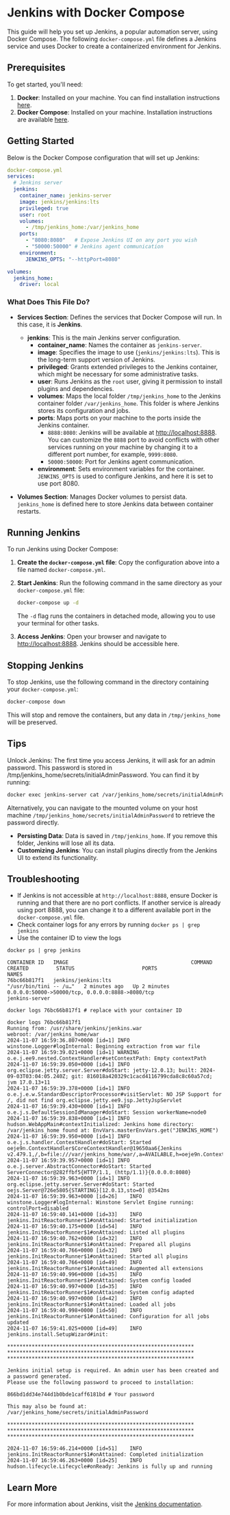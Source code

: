 # Jenkins with Docker Compose

This guide will help you set up Jenkins, a popular automation server, using Docker Compose. The following `docker-compose.yml` file defines a Jenkins service and uses Docker to create a containerized environment for Jenkins.

## Prerequisites

To get started, you'll need:

1. **Docker**: Installed on your machine. You can find installation instructions [here](https://docs.docker.com/get-docker/).
2. **Docker Compose**: Installed on your machine. Installation instructions are available [here](https://docs.docker.com/compose/install/).

## Getting Started

Below is the Docker Compose configuration that will set up Jenkins:

```yaml
docker-compose.yml
services:
  # Jenkins server
  jenkins:
    container_name: jenkins-server
    image: jenkins/jenkins:lts
    privileged: true
    user: root
    volumes:
      - /tmp/jenkins_home:/var/jenkins_home
    ports:
      - "8080:8080"   # Expose Jenkins UI on any port you wish
      - "50000:50000" # Jenkins agent communication
    environment:
      JENKINS_OPTS: "--httpPort=8080"

volumes:
  jenkins_home:
    driver: local
```

### What Does This File Do?

- **Services Section**: Defines the services that Docker Compose will run. In this case, it is **Jenkins**.

  - **jenkins**: This is the main Jenkins server configuration.
    - **container_name**: Names the container as `jenkins-server`.
    - **image**: Specifies the image to use (`jenkins/jenkins:lts`). This is the long-term support version of Jenkins.
    - **privileged**: Grants extended privileges to the Jenkins container, which might be necessary for some administrative tasks.
    - **user**: Runs Jenkins as the `root` user, giving it permission to install plugins and dependencies.
    - **volumes**: Maps the local folder `/tmp/jenkins_home` to the Jenkins container folder `/var/jenkins_home`. This folder is where Jenkins stores its configuration and jobs.
    - **ports**: Maps ports on your machine to the ports inside the Jenkins container.
      - `8888:8080`: Jenkins will be available at [http://localhost:8888](http://localhost:8888). You can customize the `8888` port to avoid conflicts with other services running on your machine by changing it to a different port number, for example, `9999:8080`.
      - `50000:50000`: Port for Jenkins agent communication.
    - **environment**: Sets environment variables for the container. `JENKINS_OPTS` is used to configure Jenkins, and here it is set to use port 8080.

- **Volumes Section**: Manages Docker volumes to persist data. `jenkins_home` is defined here to store Jenkins data between container restarts.

## Running Jenkins

To run Jenkins using Docker Compose:

1. **Create the `docker-compose.yml` file**: Copy the configuration above into a file named `docker-compose.yml`.
2. **Start Jenkins**: Run the following command in the same directory as your `docker-compose.yml` file:

   ```bash
   docker-compose up -d
   ```

   The `-d` flag runs the containers in detached mode, allowing you to use your terminal for other tasks.

3. **Access Jenkins**: Open your browser and navigate to [http://localhost:8888](http://localhost:8888). Jenkins should be accessible here.

## Stopping Jenkins

To stop Jenkins, use the following command in the directory containing your `docker-compose.yml`:

```bash
docker-compose down
```

This will stop and remove the containers, but any data in `/tmp/jenkins_home` will be preserved.

## Tips

Unlock Jenkins: The first time you access Jenkins, it will ask for an admin password. This password is stored in /tmp/jenkins_home/secrets/initialAdminPassword. You can find it by running:

  ```bash
  docker exec jenkins-server cat /var/jenkins_home/secrets/initialAdminPassword
  ```

Alternatively, you can navigate to the mounted volume on your host machine `/tmp/jenkins_home/secrets/initialAdminPassword` to retrieve the password directly.

- **Persisting Data**: Data is saved in `/tmp/jenkins_home`. If you remove this folder, Jenkins will lose all its data.
- **Customizing Jenkins**: You can install plugins directly from the Jenkins UI to extend its functionality.

## Troubleshooting

- If Jenkins is not accessible at `http://localhost:8888`, ensure Docker is running and that there are no port conflicts. If another service is already using port 8888, you can change it to a different available port in the `docker-compose.yml` file.
- Check container logs for any errors by running `docker ps | grep jenkins`
- Use the container ID to view the logs

```shell
docker ps | grep jenkins

CONTAINER ID   IMAGE                                        COMMAND                  CREATED         STATUS                      PORTS                                                                         NAMES
76bc66b817f1   jenkins/jenkins:lts                          "/usr/bin/tini -- /u…"   2 minutes ago   Up 2 minutes                0.0.0.0:50000->50000/tcp, 0.0.0.0:8888->8080/tcp                              jenkins-server
```

```shell
docker logs 76bc66b817f1 # replace with your container ID
```

```shell
docker logs 76bc66b817f1
Running from: /usr/share/jenkins/jenkins.war
webroot: /var/jenkins_home/war
2024-11-07 16:59:36.807+0000 [id=1]	INFO	winstone.Logger#logInternal: Beginning extraction from war file
2024-11-07 16:59:39.021+0000 [id=1]	WARNING	o.e.j.ee9.nested.ContextHandler#setContextPath: Empty contextPath
2024-11-07 16:59:39.050+0000 [id=1]	INFO	org.eclipse.jetty.server.Server#doStart: jetty-12.0.13; built: 2024-09-03T03:04:05.240Z; git: 816018a420329c1cacd4116799cda8c8c60a57cd; jvm 17.0.13+11
2024-11-07 16:59:39.378+0000 [id=1]	INFO	o.e.j.e.w.StandardDescriptorProcessor#visitServlet: NO JSP Support for /, did not find org.eclipse.jetty.ee9.jsp.JettyJspServlet
2024-11-07 16:59:39.430+0000 [id=1]	INFO	o.e.j.s.DefaultSessionIdManager#doStart: Session workerName=node0
2024-11-07 16:59:39.838+0000 [id=1]	INFO	hudson.WebAppMain#contextInitialized: Jenkins home directory: /var/jenkins_home found at: EnvVars.masterEnvVars.get("JENKINS_HOME")
2024-11-07 16:59:39.950+0000 [id=1]	INFO	o.e.j.s.handler.ContextHandler#doStart: Started oeje9n.ContextHandler$CoreContextHandler@19650aa6{Jenkins v2.479.1,/,b=file:///var/jenkins_home/war/,a=AVAILABLE,h=oeje9n.ContextHandler$CoreContextHandler$CoreToNestedHandler@3ce53f6a{STARTED}}
2024-11-07 16:59:39.957+0000 [id=1]	INFO	o.e.j.server.AbstractConnector#doStart: Started ServerConnector@282ffbf5{HTTP/1.1, (http/1.1)}{0.0.0.0:8080}
2024-11-07 16:59:39.963+0000 [id=1]	INFO	org.eclipse.jetty.server.Server#doStart: Started oejs.Server@726e5805{STARTING}[12.0.13,sto=0] @3542ms
2024-11-07 16:59:39.963+0000 [id=26]	INFO	winstone.Logger#logInternal: Winstone Servlet Engine running: controlPort=disabled
2024-11-07 16:59:40.141+0000 [id=33]	INFO	jenkins.InitReactorRunner$1#onAttained: Started initialization
2024-11-07 16:59:40.175+0000 [id=54]	INFO	jenkins.InitReactorRunner$1#onAttained: Listed all plugins
2024-11-07 16:59:40.762+0000 [id=32]	INFO	jenkins.InitReactorRunner$1#onAttained: Prepared all plugins
2024-11-07 16:59:40.766+0000 [id=32]	INFO	jenkins.InitReactorRunner$1#onAttained: Started all plugins
2024-11-07 16:59:40.766+0000 [id=49]	INFO	jenkins.InitReactorRunner$1#onAttained: Augmented all extensions
2024-11-07 16:59:40.996+0000 [id=35]	INFO	jenkins.InitReactorRunner$1#onAttained: System config loaded
2024-11-07 16:59:40.997+0000 [id=35]	INFO	jenkins.InitReactorRunner$1#onAttained: System config adapted
2024-11-07 16:59:40.997+0000 [id=42]	INFO	jenkins.InitReactorRunner$1#onAttained: Loaded all jobs
2024-11-07 16:59:40.998+0000 [id=50]	INFO	jenkins.InitReactorRunner$1#onAttained: Configuration for all jobs updated
2024-11-07 16:59:41.025+0000 [id=49]	INFO	jenkins.install.SetupWizard#init:

*************************************************************
*************************************************************
*************************************************************

Jenkins initial setup is required. An admin user has been created and a password generated.
Please use the following password to proceed to installation:

866bd1dd34e744d1b0bde1caff6181bd # Your password

This may also be found at: /var/jenkins_home/secrets/initialAdminPassword

*************************************************************
*************************************************************
*************************************************************

2024-11-07 16:59:46.214+0000 [id=51]	INFO	jenkins.InitReactorRunner$1#onAttained: Completed initialization
2024-11-07 16:59:46.263+0000 [id=25]	INFO	hudson.lifecycle.Lifecycle#onReady: Jenkins is fully up and running
```

## Learn More

For more information about Jenkins, visit the [Jenkins documentation](https://www.jenkins.io/doc/).
